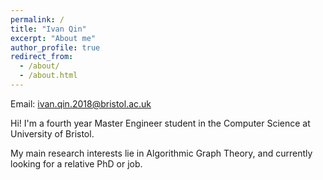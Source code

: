 ```yaml
---
permalink: /
title: "Ivan Qin"
excerpt: "About me"
author_profile: true
redirect_from: 
  - /about/
  - /about.html
---
```


Email: ivan.qin.2018@bristol.ac.uk

Hi! I'm a fourth year Master Engineer student in the Computer Science at University of Bristol.

My main research interests lie in Algorithmic Graph Theory, and currently looking for a relative PhD or job.